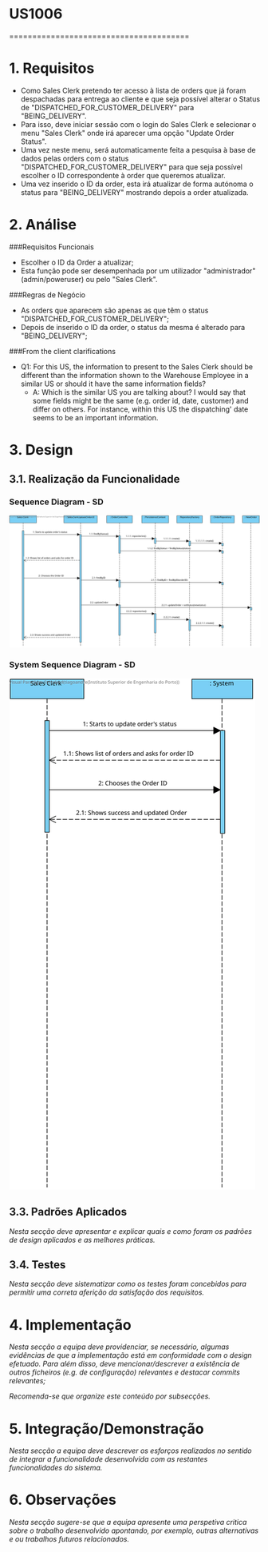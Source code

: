 # US1006
=======================================


# 1. Requisitos

* Como Sales Clerk pretendo ter acesso à lista de orders que já foram despachadas para entrega ao cliente e que seja possível alterar o Status de "DISPATCHED\_FOR\_CUSTOMER\_DELIVERY" para "BEING\_DELIVERY".
* Para isso, deve iniciar sessão com o login do Sales Clerk e selecionar o menu "Sales Clerk" onde irá aparecer uma opção "Update Order Status".
* Uma vez neste menu, será automaticamente feita a pesquisa à base de dados pelas orders com o status "DISPATCHED\_FOR\_CUSTOMER\_DELIVERY" para que seja possível escolher o ID correspondente à order que queremos atualizar.
* Uma vez inserido o ID da order, esta irá atualizar de forma autónoma o status para "BEING\_DELIVERY" mostrando depois a order atualizada.

# 2. Análise

###Requisitos Funcionais
- Escolher o ID da Order a atualizar;
- Esta função pode ser desempenhada por um utilizador "administrador" (admin/poweruser) ou pelo "Sales Clerk".

###Regras de Negócio
- As orders que aparecem são apenas as que têm o status "DISPATCHED\_FOR\_CUSTOMER\_DELIVERY";
- Depois de inserido o ID da order, o status da mesma é alterado para "BEING\_DELIVERY";


###From the client clarifications

* Q1: For this US, the information to present to the Sales Clerk should be different than the information shown to the Warehouse Employee in a similar US or should it have the same information fields?
	* A: Which is the similar US you are talking about? I would say that some fields might be the same (e.g. order id, date, customer) and differ on others. For instance, within this US the dispatching' date seems to be an important information.


# 3. Design

## 3.1. Realização da Funcionalidade

### Sequence Diagram - SD

![SD](SD.svg)

### System Sequence Diagram - SD

![SSD](SSD.svg)

## 3.3. Padrões Aplicados

*Nesta secção deve apresentar e explicar quais e como foram os padrões de design aplicados e as melhores práticas.*

## 3.4. Testes 
*Nesta secção deve sistematizar como os testes foram concebidos para permitir uma correta aferição da satisfação dos requisitos.*

# 4. Implementação

*Nesta secção a equipa deve providenciar, se necessário, algumas evidências de que a implementação está em conformidade com o design efetuado. Para além disso, deve mencionar/descrever a existência de outros ficheiros (e.g. de configuração) relevantes e destacar commits relevantes;*

*Recomenda-se que organize este conteúdo por subsecções.*

# 5. Integração/Demonstração

*Nesta secção a equipa deve descrever os esforços realizados no sentido de integrar a funcionalidade desenvolvida com as restantes funcionalidades do sistema.*

# 6. Observações

*Nesta secção sugere-se que a equipa apresente uma perspetiva critica sobre o trabalho desenvolvido apontando, por exemplo, outras alternativas e ou trabalhos futuros relacionados.*



